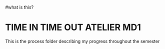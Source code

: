 #what is this?

# TIME IN TIME OUT ATELIER MD1

This is the process folder describing my progress throughout the semester




